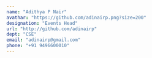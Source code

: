 ```yaml
---
name: "Adithya P Nair"
avathar: "https://github.com/adinairp.png?size=200"
designation: "Events Head"
url: "http://github.com/adinairp"
dept: "CSE"
email: "adinairp@gmail.com"
phone: "+91 9496600010"
---
```

